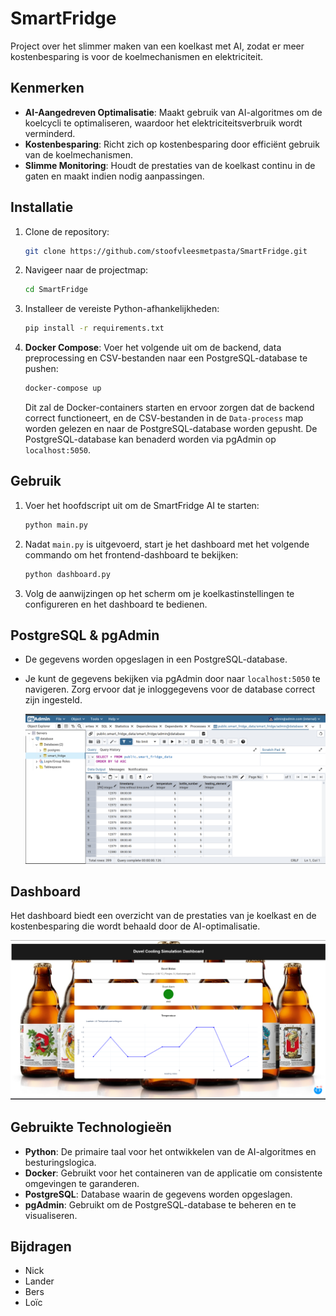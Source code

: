 # SmartFridge

Project over het slimmer maken van een koelkast met AI, zodat er meer kostenbesparing is voor de koelmechanismen en elektriciteit.

## Kenmerken
- **AI-Aangedreven Optimalisatie**: Maakt gebruik van AI-algoritmes om de koelcycli te optimaliseren, waardoor het elektriciteitsverbruik wordt verminderd.
- **Kostenbesparing**: Richt zich op kostenbesparing door efficiënt gebruik van de koelmechanismen.
- **Slimme Monitoring**: Houdt de prestaties van de koelkast continu in de gaten en maakt indien nodig aanpassingen.

## Installatie
1. Clone de repository:
   ```bash
   git clone https://github.com/stoofvleesmetpasta/SmartFridge.git
   ```
2. Navigeer naar de projectmap:
   ```bash
   cd SmartFridge
   ```
3. Installeer de vereiste Python-afhankelijkheden:
   ```bash
   pip install -r requirements.txt
   ```

4. **Docker Compose**: Voer het volgende uit om de backend, data preprocessing en CSV-bestanden naar een PostgreSQL-database te pushen:
   ```bash
   docker-compose up
   ```

   Dit zal de Docker-containers starten en ervoor zorgen dat de backend correct functioneert, en de CSV-bestanden in de `Data-process` map worden gelezen en naar de PostgreSQL-database worden gepusht. De PostgreSQL-database kan benaderd worden via pgAdmin op `localhost:5050`.

## Gebruik
1. Voer het hoofdscript uit om de SmartFridge AI te starten:
   ```bash
   python main.py
   ```
   
2. Nadat `main.py` is uitgevoerd, start je het dashboard met het volgende commando om het frontend-dashboard te bekijken:
   ```bash
   python dashboard.py
   ```

3. Volg de aanwijzingen op het scherm om je koelkastinstellingen te configureren en het dashboard te bedienen.

## PostgreSQL & pgAdmin
- De gegevens worden opgeslagen in een PostgreSQL-database.
- Je kunt de gegevens bekijken via pgAdmin door naar `localhost:5050` te navigeren. Zorg ervoor dat je inloggegevens voor de database correct zijn ingesteld.
  
  ![pgAdmin Screenshot](pgadmin.png)

## Dashboard
Het dashboard biedt een overzicht van de prestaties van je koelkast en de kostenbesparing die wordt behaald door de AI-optimalisatie.

![Dashboard Screenshot](frontend.png)

## Gebruikte Technologieën
- **Python**: De primaire taal voor het ontwikkelen van de AI-algoritmes en besturingslogica.
- **Docker**: Gebruikt voor het containeren van de applicatie om consistente omgevingen te garanderen.
- **PostgreSQL**: Database waarin de gegevens worden opgeslagen.
- **pgAdmin**: Gebruikt om de PostgreSQL-database te beheren en te visualiseren.

## Bijdragen
- Nick
- Lander
- Bers
- Loïc
